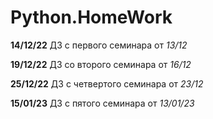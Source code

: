 # Python.HomeWork

__14/12/22__ ДЗ с первого семинара от _13/12_

__19/12/22__ ДЗ со второго семинара от _16/12_

__25/12/22__ ДЗ с четвертого семинара от _23/12_

__15/01/23__ ДЗ с пятого семинара от _13/01/23_
